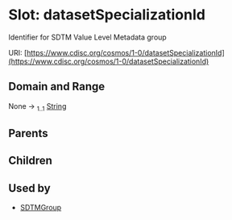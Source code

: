 
# Slot: datasetSpecializationId


Identifier for SDTM Value Level Metadata group

URI: [https://www.cdisc.org/cosmos/1-0/datasetSpecializationId](https://www.cdisc.org/cosmos/1-0/datasetSpecializationId)


## Domain and Range

None &#8594;  <sub>1..1</sub> [String](types/String.md)

## Parents


## Children


## Used by

 * [SDTMGroup](SDTMGroup.md)
